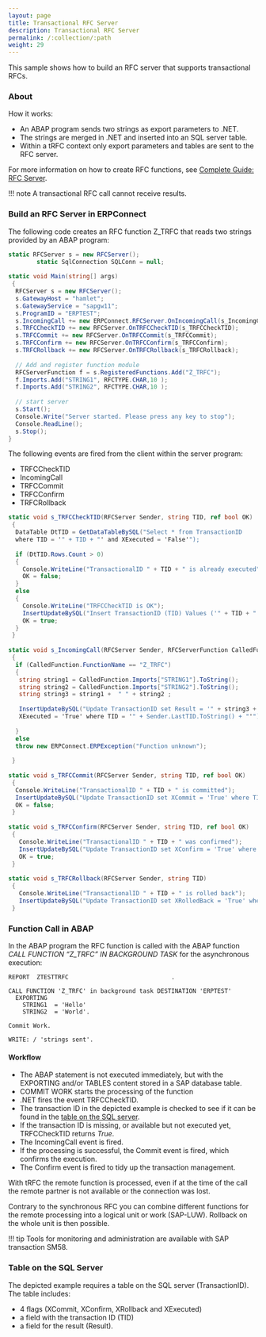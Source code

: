 ```yaml
---
layout: page
title: Transactional RFC Server
description: Transactional RFC Server
permalink: /:collection/:path
weight: 29
---
```


This sample shows how to build an RFC server that supports transactional RFCs.

### About

How it works:
- An ABAP program sends two strings as export parameters to .NET. 
- The strings are merged in .NET and inserted into an SQL server table. 
- Within a tRFC context only export parameters and tables are sent to the RFC server. 

For more information on how to create RFC functions, see [Complete Guide: RFC Server](../../guide/rfc-server/index.md).

!!! note
    A transactional RFC call cannot receive results.

### Build an RFC Server in ERPConnect

The following code creates an RFC function Z_TRFC that reads two strings provided by an ABAP program:

```csharp linenums="1"
static RFCServer s = new RFCServer();
        static SqlConnection SQLConn = null;
  
static void Main(string[] args)
 {
  RFCServer s = new RFCServer();
  s.GatewayHost = "hamlet";
  s.GatewayService = "sapgw11";
  s.ProgramID = "ERPTEST";
  s.IncomingCall += new ERPConnect.RFCServer.OnIncomingCall(s_IncomingCall);
  s.TRFCCheckTID += new RFCServer.OnTRFCCheckTID(s_TRFCCheckTID);
  s.TRFCCommit += new RFCServer.OnTRFCCommit(s_TRFCCommit);
  s.TRFCConfirm += new RFCServer.OnTRFCConfirm(s_TRFCConfirm);
  s.TRFCRollback += new RFCServer.OnTRFCRollback(s_TRFCRollback);
  
  // Add and register function module
  RFCServerFunction f = s.RegisteredFunctions.Add("Z_TRFC");
  f.Imports.Add("STRING1", RFCTYPE.CHAR,10 );
  f.Imports.Add("STRING2", RFCTYPE.CHAR,10 );
  
  // start server
  s.Start();
  Console.Write("Server started. Please press any key to stop");
  Console.ReadLine();
  s.Stop();        
}
```

The following events are fired from the client within the server program:

- TRFCCheckTID
- IncomingCall
- TRFCCommit
- TRFCConfirm
- TRFCRollback

```csharp linenums="1"
static void s_TRFCCheckTID(RFCServer Sender, string TID, ref bool OK)
 {
  DataTable DtTID = GetDataTableBySQL("Select * from TransactionID 
  where TID = '" + TID + "' and XExecuted = 'False'");
  
  if (DtTID.Rows.Count > 0)
  {
    Console.WriteLine("TransactionalID " + TID + " is already executed");
    OK = false;
  }
  else
  {
    Console.WriteLine("TRFCCheckTID is OK");
    InsertUpdateBySQL("Insert TransactionID (TID) Values ('" + TID + "')");
    OK = true;
  }
 }
  
static void s_IncomingCall(RFCServer Sender, RFCServerFunction CalledFunction)
 {
  if (CalledFunction.FunctionName == "Z_TRFC")
  {
   string string1 = CalledFunction.Imports["STRING1"].ToString();
   string string2 = CalledFunction.Imports["STRING2"].ToString();
   string string3 = string1 +  " " + string2 ;
  
   InsertUpdateBySQL("Update TransactionID set Result = '" + string3 + "',
   XExecuted = 'True' where TID = '" + Sender.LastTID.ToString() + "'");
  
  }
  else
  throw new ERPConnect.ERPException("Function unknown");
  
 }
  
static void s_TRFCCommit(RFCServer Sender, string TID, ref bool OK)
 {
  Console.WriteLine("TransactionalID " + TID + " is committed");
  InsertUpdateBySQL("Update TransactionID set XCommit = 'True' where TID = '" + TID + "'");
  OK = false;
 }
  
static void s_TRFCConfirm(RFCServer Sender, string TID, ref bool OK)
 {
   Console.WriteLine("TransactionalID " + TID + " was confirmed");
   InsertUpdateBySQL("Update TransactionID set XConfirm = 'True' where TID = '" + TID + "'");
   OK = true;
 }
  
static void s_TRFCRollback(RFCServer Sender, string TID)
 {
   Console.WriteLine("TransactionalID " + TID + " is rolled back");
   InsertUpdateBySQL("Update TransactionID set XRolledBack = 'True' where TID = '" + TID + "'");
 }
```

### Function Call in ABAP

In the ABAP program the RFC function is called with the ABAP function *CALL FUNCTION “Z_TRFC” IN BACKGROUND TASK* for the asynchronous execution:

```
REPORT  ZTESTTRFC                             .

CALL FUNCTION 'Z_TRFC' in background task DESTINATION 'ERPTEST'
  EXPORTING
    STRING1  = 'Hello'
    STRING2  = 'World'.

Commit Work.

WRITE: / 'strings sent'.
```

#### Workflow

- The ABAP statement is not executed immediately, but with the EXPORTING and/or TABLES content stored in a SAP database table. 
- COMMIT WORK starts the processing of the function
- .NET fires the event TRFCCheckTID.
- The transaction ID in the depicted example is checked to see if it can be found in the [table on the SQL server](#table-on-the-sql-server). 
- If the transaction ID is missing, or available but not executed yet, TRFCCheckTID returns *True*. 
- The IncomingCall event is fired. 
- If the processing is successful, the Commit event is fired, which confirms the execution. 
- The Confirm event is fired to tidy up the transaction management.

With tRFC the remote function is processed, even if at the time of the call the remote partner is not available or the connection was lost.

Contrary to the synchronous RFC you can combine different functions for the remote processing into a logical unit or work (SAP-LUW). 
Rollback on the whole unit is then possible. 

!!! tip
    Tools for monitoring and administration are available with SAP transaction SM58.


### Table on the SQL Server

The depicted example requires a table on the SQL server (TransactionID). The table includes: 

- 4 flags (XCommit, XConfirm, XRollback and XExecuted)
- a field with the transaction ID (TID) 
- a field for the result (Result).
